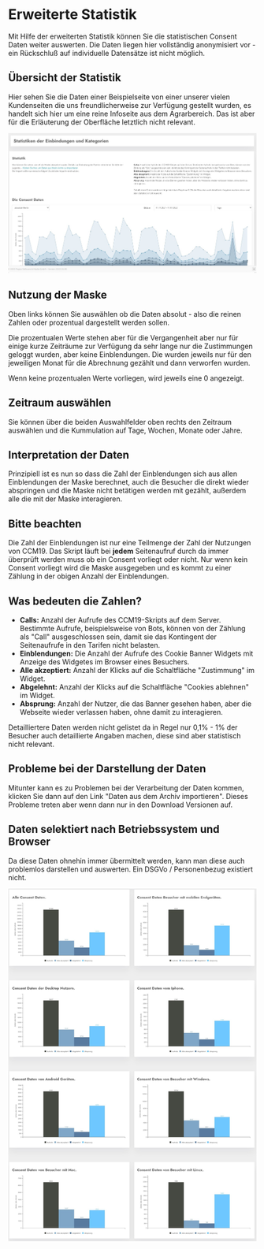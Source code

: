 # Erweiterte Statistik

Mit Hilfe der erweiterten Statistik können Sie die statistischen Consent Daten weiter auswerten. Die Daten liegen hier vollständig anonymisiert vor - ein Rückschluß auf individuelle Datensätze ist nicht möglich.

## Übersicht der Statistik

Hier sehen Sie die Daten einer Beispielseite von einer unserer vielen Kundenseiten die uns freundlicherweise zur Verfügung gestellt wurden, es handelt sich hier um eine reine Infoseite aus dem Agrarbereich. Das ist aber für die Erläuterung der Oberfläche letztlich nicht relevant.

![screenshot-1641940415783](../assets/screenshot-1641940415783.jpg)

## Nutzung der Maske

Oben links können Sie auswählen ob die Daten absolut - also die reinen Zahlen oder prozentual dargestellt werden sollen.

Die prozentualen Werte stehen aber für die Vergangenheit aber nur für einige kurze Zeiträume zur Verfügung da sehr lange nur die Zustimmungen geloggt wurden, aber keine Einblendungen. Die wurden jeweils nur für den jeweiligen Monat für die Abrechnung gezählt und dann verworfen wurden. 

Wenn keine prozentualen Werte vorliegen, wird jeweils eine 0 angezeigt.

## Zeitraum auswählen

Sie können über die beiden Auswahlfelder oben rechts den Zeitraum auswählen und die Kummulation auf Tage, Wochen, Monate oder Jahre.

## Interpretation der Daten

Prinzipiell ist es nun so dass die Zahl der Einblendungen sich aus allen Einblendungen der Maske berechnet, auch die Besucher die direkt wieder abspringen und die Maske nicht betätigen werden mit gezählt, außerdem alle die mit der Maske interagieren.

## Bitte beachten

Die Zahl der Einblendungen ist nur eine Teilmenge der Zahl der Nutzungen von CCM19. Das Skript läuft bei **jedem** Seitenaufruf durch da immer überprüft werden muss ob ein Consent vorliegt oder nicht. Nur wenn kein Consent vorliegt wird die Maske ausgegeben und es kommt zu einer Zählung in der obigen Anzahl der Einblendungen.

## Was bedeuten die Zahlen?

- **Calls:** Anzahl der Aufrufe des CCM19-Skripts auf dem Server. Bestimmte Aufrufe, beispielsweise von Bots, können von der Zählung als "Call" ausgeschlossen sein, damit sie das Kontingent der Seitenaufrufe in den Tarifen nicht belasten.
- **Einblendungen:** Die Anzahl der Aufrufe des Cookie Banner Widgets mit Anzeige des Widgetes im Browser eines Besuchers.
- **Alle akzeptiert:** Anzahl der Klicks auf die Schaltfläche "Zustimmung" im Widget.
- **Abgelehnt:** Anzahl der Klicks auf die Schaltfläche "Cookies ablehnen" im Widget.
- **Absprung:** Anzahl der Nutzer, die das Banner gesehen haben, aber die Webseite wieder verlassen haben, ohne damit zu interagieren.

Detailliertere Daten werden nicht gelistet da in Regel nur 0,1% - 1% der Besucher auch detaillierte Angaben machen, diese sind aber statistisch nicht relevant.

## Probleme bei der Darstellung der Daten

Mitunter kann es zu Problemen bei der Verarbeitung der Daten kommen, klicken Sie dann auf den Link "Daten aus dem Archiv importieren". Dieses Probleme treten aber wenn dann nur in den Download Versionen auf.

## Daten selektiert nach Betriebssystem und Browser

Da diese Daten ohnehin immer übermittelt werden, kann man diese auch problemlos darstellen und auswerten. Ein DSGVo / Personenbezug existiert nicht.

![screenshot-1641940714580](../assets/screenshot-1641940714580.jpg)